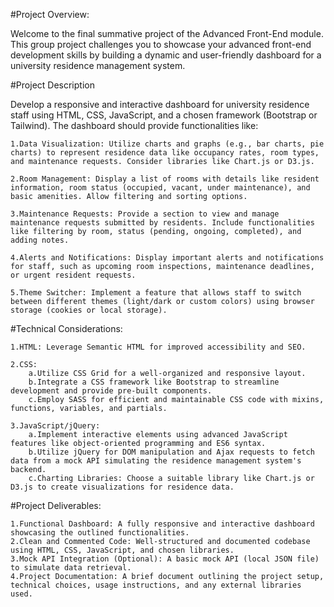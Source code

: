 #Project Overview:

Welcome to the final summative project of the Advanced Front-End module. This group project challenges you to showcase your advanced front-end development skills by building a dynamic and user-friendly dashboard for a university residence management system. 

#Project Description

Develop a responsive and interactive dashboard for university residence staff using HTML, CSS, JavaScript, and a chosen framework (Bootstrap or Tailwind). The dashboard should provide functionalities like:

    1.Data Visualization: Utilize charts and graphs (e.g., bar charts, pie charts) to represent residence data like occupancy rates, room types, and maintenance requests. Consider libraries like Chart.js or D3.js.

    2.Room Management: Display a list of rooms with details like resident information, room status (occupied, vacant, under maintenance), and basic amenities. Allow filtering and sorting options.

    3.Maintenance Requests: Provide a section to view and manage maintenance requests submitted by residents. Include functionalities like filtering by room, status (pending, ongoing, completed), and adding notes.

    4.Alerts and Notifications: Display important alerts and notifications for staff, such as upcoming room inspections, maintenance deadlines, or urgent resident requests.

    5.Theme Switcher: Implement a feature that allows staff to switch between different themes (light/dark or custom colors) using browser storage (cookies or local storage).

#Technical Considerations:

    1.HTML: Leverage Semantic HTML for improved accessibility and SEO.

    2.CSS:
        a.Utilize CSS Grid for a well-organized and responsive layout.
        b.Integrate a CSS framework like Bootstrap to streamline development and provide pre-built components.
        c.Employ SASS for efficient and maintainable CSS code with mixins, functions, variables, and partials.

    3.JavaScript/jQuery:
        a.Implement interactive elements using advanced JavaScript features like object-oriented programming and ES6 syntax.
        b.Utilize jQuery for DOM manipulation and Ajax requests to fetch data from a mock API simulating the residence management system's backend.
        c.Charting Libraries: Choose a suitable library like Chart.js or D3.js to create visualizations for residence data.


#Project Deliverables:

    1.Functional Dashboard: A fully responsive and interactive dashboard showcasing the outlined functionalities.
    2.Clean and Commented Code: Well-structured and documented codebase using HTML, CSS, JavaScript, and chosen libraries.
    3.Mock API Integration (Optional): A basic mock API (local JSON file) to simulate data retrieval.
    4.Project Documentation: A brief document outlining the project setup, technical choices, usage instructions, and any external libraries used.